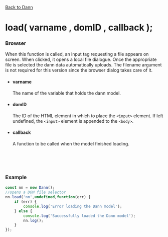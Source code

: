 [Back to Dann](https://github.com/matiasvlevi/Dann/wiki/Dann-Object)

# load( varname , domID , callback );


### Browser
When this function is called, an input tag requesting a file appears on screen. When clicked, it opens a local file dialogue. Once the appropriate file is selected the dann data automatically uploads. The filename argument is not required for this version since the browser dialog takes care of it.

- #### varname <br/>
    The name of the variable that holds the dann model.

- #### domID <br/>
    The ID of the HTML element in which to place the `<input>` element. If left undefined, the `<input>` element is appended to the `<body>`.

- #### callback<br/>
    A function to be called when the model finished loading.

<br/><br/><br/>

### Example
```js
const nn = new Dann();
//opens a DOM file selector
nn.load('nn',undefined,function(err) {
    if (err) {
        console.log('Error loading the Dann model');
    } else {
        console.log('Successfully loaded the Dann model');
        nn.log();
    }
});
```
